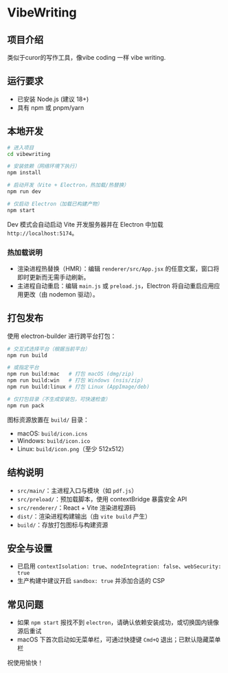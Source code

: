 # VibeWriting 


## 项目介绍

类似于curor的写作工具，像vibe coding 一样 vibe writing.

## 运行要求
- 已安装 Node.js (建议 18+)
- 具有 npm 或 pnpm/yarn

## 本地开发
```bash
# 进入项目
cd vibewriting

# 安装依赖（网络环境下执行）
npm install

# 启动开发（Vite + Electron，热加载/热替换）
npm run dev

# 仅启动 Electron（加载已构建产物）
npm start
```

Dev 模式会自动启动 Vite 开发服务器并在 Electron 中加载 `http://localhost:5174`。

### 热加载说明
- 渲染进程热替换（HMR）：编辑 `renderer/src/App.jsx` 的任意文案，窗口将即时更新而无需手动刷新。
- 主进程自动重启：编辑 `main.js` 或 `preload.js`，Electron 将自动重启应用应用更改（由 nodemon 驱动）。

## 打包发布
使用 electron-builder 进行跨平台打包：

```bash
# 交互式选择平台（根据当前平台）
npm run build

# 或指定平台
npm run build:mac   # 打包 macOS (dmg/zip)
npm run build:win   # 打包 Windows (nsis/zip)
npm run build:linux # 打包 Linux (AppImage/deb)

# 仅打包目录（不生成安装包，可快速检查）
npm run pack
```

图标资源放置在 `build/` 目录：
- macOS: `build/icon.icns`
- Windows: `build/icon.ico`
- Linux: `build/icon.png`（至少 512x512）

## 结构说明
- `src/main/`：主进程入口与模块（如 `pdf.js`）
- `src/preload/`：预加载脚本，使用 contextBridge 暴露安全 API
- `src/renderer/`：React + Vite 渲染进程源码
- `dist/`：渲染进程构建输出（由 `vite build` 产生）
- `build/`：存放打包图标与构建资源

## 安全与设置
- 已启用 `contextIsolation: true`、`nodeIntegration: false`、`webSecurity: true`
- 生产构建中建议开启 `sandbox: true` 并添加合适的 CSP

## 常见问题
- 如果 `npm start` 报找不到 `electron`，请确认依赖安装成功，或切换国内镜像源后重试
- macOS 下首次启动如无菜单栏，可通过快捷键 `Cmd+Q` 退出；已默认隐藏菜单栏

祝使用愉快！
